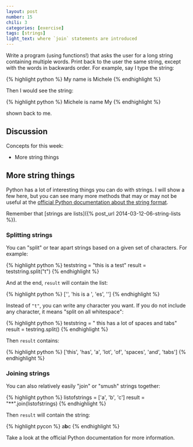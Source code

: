 ```yaml
---
layout: post
number: 15
chili: 3
categories: [exercise]
tags: [strings]
light_text: where `join` statements are introduced
---
```


Write a program (using functions!) that asks the user for a long string containing multiple words. Print back to the user the same string, except with the words in backwards order. For example, say I type the string: 

{% highlight python %}
  My name is Michele
{% endhighlight %}

Then I would see the string: 

{% highlight python %}
  Michele is name My
{% endhighlight %}

shown back to me.

## Discussion

Concepts for this week:

* More string things

## More string things 

Python has a lot of interesting things you can do with strings. I will show a few here, but you can see many more methods that may or may not be useful at the [official Python documentation about the string format](https://docs.python.org/3.3/library/stdtypes.html?highlight=strings#string-methods).

Remember that [strings are lists]({% post_url 2014-03-12-06-string-lists %}).

### Splitting strings

You can "split" or tear apart strings based on a given set of characters. For example: 

{% highlight python %}
  teststring = "this is a test"
  result = teststring.split("t")
{% endhighlight %}

And at the end, `result` will contain the list:

{% highlight python %}
  ['', 'his is a ', 'es', '']
{% endhighlight %}

Instead of `"t"`, you can write any character you want. If you do not include any character, it means "split on all whitespace": 

{% highlight python %}
  teststring = "  this      has a lot    of   spaces and    tabs"
  result = testring.split()
{% endhighlight %}

Then `result` contains: 

{% highlight python %}
  ['this', 'has', 'a', 'lot', 'of', 'spaces', 'and', 'tabs']
{% endhighlight %}

### Joining strings

You can also relatively easily "join" or "smush" strings together: 

{% highlight python %}
  listofstrings = ['a', 'b', 'c']
  result = "**".join(listofstrings)
{% endhighlight %}

Then `result` will contain the string: 

{% highlight pycon %}
  a**b**c
{% endhighlight %}

Take a look at the official Python documentation for more information.
